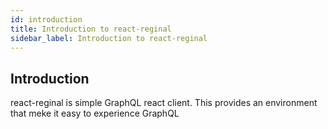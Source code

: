 ```yaml
---
id: introduction
title: Introduction to react-reginal
sidebar_label: Introduction to react-reginal
---
```


## Introduction

react-reginal is simple GraphQL react client.
This provides an environment that meke it easy to experience GraphQL 